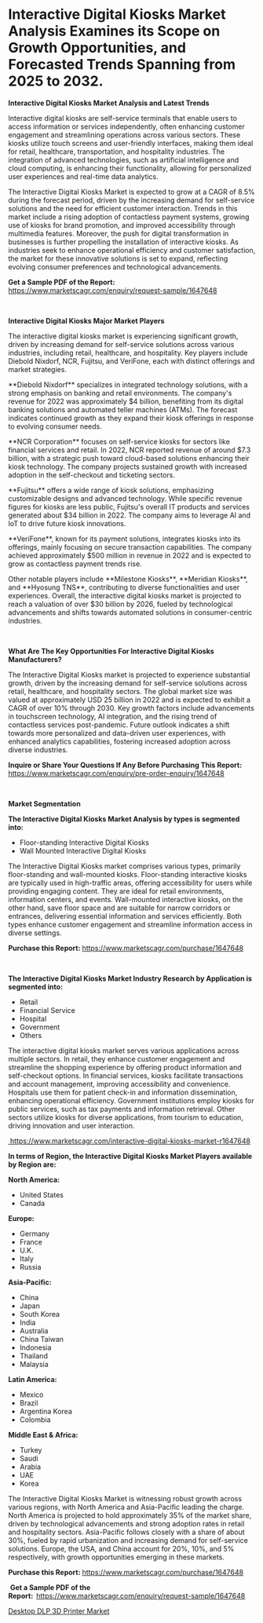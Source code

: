 <p><h1>Interactive Digital Kiosks Market Analysis Examines its Scope on Growth Opportunities, and Forecasted Trends Spanning from 2025 to 2032.</h1></p><p><strong>Interactive Digital Kiosks Market Analysis and Latest Trends</strong></p>
<p><p>Interactive digital kiosks are self-service terminals that enable users to access information or services independently, often enhancing customer engagement and streamlining operations across various sectors. These kiosks utilize touch screens and user-friendly interfaces, making them ideal for retail, healthcare, transportation, and hospitality industries. The integration of advanced technologies, such as artificial intelligence and cloud computing, is enhancing their functionality, allowing for personalized user experiences and real-time data analytics.</p><p>The Interactive Digital Kiosks Market is expected to grow at a CAGR of 8.5% during the forecast period, driven by the increasing demand for self-service solutions and the need for efficient customer interaction. Trends in this market include a rising adoption of contactless payment systems, growing use of kiosks for brand promotion, and improved accessibility through multimedia features. Moreover, the push for digital transformation in businesses is further propelling the installation of interactive kiosks. As industries seek to enhance operational efficiency and customer satisfaction, the market for these innovative solutions is set to expand, reflecting evolving consumer preferences and technological advancements.</p></p>
<p><strong>Get a Sample PDF of the Report:&nbsp;</strong> <a href="https://www.marketscagr.com/enquiry/request-sample/1647648?utm_campaign=2208&utm_medium=2&utm_source=Github&utm_content=ia&utm_term=21022025&utm_id=interactive-digital-kiosks">https://www.marketscagr.com/enquiry/request-sample/1647648</a></p>
<p>&nbsp;</p>
<p><strong>Interactive Digital Kiosks Major Market Players</strong></p>
<p><p>The interactive digital kiosks market is experiencing significant growth, driven by increasing demand for self-service solutions across various industries, including retail, healthcare, and hospitality. Key players include Diebold Nixdorf, NCR, Fujitsu, and VeriFone, each with distinct offerings and market strategies.</p><p>**Diebold Nixdorf** specializes in integrated technology solutions, with a strong emphasis on banking and retail environments. The company's revenue for 2022 was approximately $4 billion, benefiting from its digital banking solutions and automated teller machines (ATMs). The forecast indicates continued growth as they expand their kiosk offerings in response to evolving consumer needs.</p><p>**NCR Corporation** focuses on self-service kiosks for sectors like financial services and retail. In 2022, NCR reported revenue of around $7.3 billion, with a strategic push toward cloud-based solutions enhancing their kiosk technology. The company projects sustained growth with increased adoption in the self-checkout and ticketing sectors.</p><p>**Fujitsu** offers a wide range of kiosk solutions, emphasizing customizable designs and advanced technology. While specific revenue figures for kiosks are less public, Fujitsu's overall IT products and services generated about $34 billion in 2022. The company aims to leverage AI and IoT to drive future kiosk innovations.</p><p>**VeriFone**, known for its payment solutions, integrates kiosks into its offerings, mainly focusing on secure transaction capabilities. The company achieved approximately $500 million in revenue in 2022 and is expected to grow as contactless payment trends rise.</p><p>Other notable players include **Milestone Kiosks**, **Meridian Kiosks**, and **Hyosung TNS**, contributing to diverse functionalities and user experiences. Overall, the interactive digital kiosks market is projected to reach a valuation of over $30 billion by 2026, fueled by technological advancements and shifts towards automated solutions in consumer-centric industries.</p></p>
<p>&nbsp;</p>
<p><strong>What Are The Key Opportunities For Interactive Digital Kiosks Manufacturers?</strong></p>
<p><p>The Interactive Digital Kiosks market is projected to experience substantial growth, driven by the increasing demand for self-service solutions across retail, healthcare, and hospitality sectors. The global market size was valued at approximately USD 25 billion in 2022 and is expected to exhibit a CAGR of over 10% through 2030. Key growth factors include advancements in touchscreen technology, AI integration, and the rising trend of contactless services post-pandemic. Future outlook indicates a shift towards more personalized and data-driven user experiences, with enhanced analytics capabilities, fostering increased adoption across diverse industries.</p></p>
<p><strong>Inquire or Share Your Questions If Any Before Purchasing This Report:</strong> <a href="https://www.marketscagr.com/enquiry/pre-order-enquiry/1647648?utm_campaign=2208&utm_medium=2&utm_source=Github&utm_content=ia&utm_term=21022025&utm_id=interactive-digital-kiosks">https://www.marketscagr.com/enquiry/pre-order-enquiry/1647648</a></p>
<p>&nbsp;</p>
<p><strong>Market Segmentation</strong></p>
<p><strong>The Interactive Digital Kiosks Market Analysis by types is segmented into:</strong></p>
<p><ul><li>Floor-standing Interactive Digital Kiosks</li><li>Wall Mounted Interactive Digital Kiosks</li></ul></p>
<p><p>The Interactive Digital Kiosks market comprises various types, primarily floor-standing and wall-mounted kiosks. Floor-standing interactive kiosks are typically used in high-traffic areas, offering accessibility for users while providing engaging content. They are ideal for retail environments, information centers, and events. Wall-mounted interactive kiosks, on the other hand, save floor space and are suitable for narrow corridors or entrances, delivering essential information and services efficiently. Both types enhance customer engagement and streamline information access in diverse settings.</p></p>
<p><strong>Purchase this Report:&nbsp;</strong><a href="https://www.marketscagr.com/purchase/1647648?utm_campaign=2208&utm_medium=2&utm_source=Github&utm_content=ia&utm_term=21022025&utm_id=interactive-digital-kiosks">https://www.marketscagr.com/purchase/1647648</a></p>
<p>&nbsp;</p>
<p><strong>The Interactive Digital Kiosks Market Industry Research by Application is segmented into:</strong></p>
<p><ul><li>Retail</li><li>Financial Service</li><li>Hospital</li><li>Government</li><li>Others</li></ul></p>
<p><p>The interactive digital kiosks market serves various applications across multiple sectors. In retail, they enhance customer engagement and streamline the shopping experience by offering product information and self-checkout options. In financial services, kiosks facilitate transactions and account management, improving accessibility and convenience. Hospitals use them for patient check-in and information dissemination, enhancing operational efficiency. Government institutions employ kiosks for public services, such as tax payments and information retrieval. Other sectors utilize kiosks for diverse applications, from tourism to education, driving innovation and user interaction.</p></p>
<p><a href="https://www.marketscagr.com/interactive-digital-kiosks-market-r1647648?utm_campaign=2208&utm_medium=2&utm_source=Github&utm_content=ia&utm_term=21022025&utm_id=interactive-digital-kiosks">&nbsp;https://www.marketscagr.com/interactive-digital-kiosks-market-r1647648</a></p>
<p><strong>In terms of Region, the Interactive Digital Kiosks Market Players available by Region are:</strong></p>
<p>
    <p> <strong> North America: </strong>
        <ul>
            <li>United States</li>
            <li>Canada</li>
        </ul>
        </p> 
    <p> <strong> Europe: </strong>
        <ul>
            <li>Germany</li>
            <li>France</li>
            <li>U.K.</li>
            <li>Italy</li>
            <li>Russia</li>
        </ul>
        </p> 
    <p> <strong> Asia-Pacific: </strong>
        <ul>
            <li>China</li>
            <li>Japan</li>
            <li>South Korea</li>
            <li>India</li>
            <li>Australia</li>
            <li>China Taiwan</li>
            <li>Indonesia</li>
            <li>Thailand</li>
            <li>Malaysia</li>
        </ul>
        </p> 
    <p> <strong> Latin America: </strong>
        <ul>
            <li>Mexico</li>
            <li>Brazil</li>
            <li>Argentina Korea</li>
            <li>Colombia</li>
        </ul>
        </p> 
    <p> <strong> Middle East & Africa: </strong>
        <ul>
            <li>Turkey</li>
            <li>Saudi</li>
            <li>Arabia</li>
            <li>UAE</li>
            <li>Korea</li>
        </ul>
    </p>
    </p>
<p><p>The Interactive Digital Kiosks Market is witnessing robust growth across various regions, with North America and Asia-Pacific leading the charge. North America is projected to hold approximately 35% of the market share, driven by technological advancements and strong adoption rates in retail and hospitality sectors. Asia-Pacific follows closely with a share of about 30%, fueled by rapid urbanization and increasing demand for self-service solutions. Europe, the USA, and China account for 20%, 10%, and 5% respectively, with growth opportunities emerging in these markets.</p></p>
<p><strong>Purchase this Report: </strong><a href="https://www.marketscagr.com/purchase/1647648?utm_campaign=2208&utm_medium=2&utm_source=Github&utm_content=ia&utm_term=21022025&utm_id=interactive-digital-kiosks">https://www.marketscagr.com/purchase/1647648</a></p>
<p>&nbsp;<strong>Get a Sample PDF of the Report:&nbsp;&nbsp;</strong><a href="https://www.marketscagr.com/enquiry/request-sample/1647648?utm_campaign=2208&utm_medium=2&utm_source=Github&utm_content=ia&utm_term=21022025&utm_id=interactive-digital-kiosks">https://www.marketscagr.com/enquiry/request-sample/1647648</a></p>
<p><strong></strong></p>
<p><p><a href="https://github.com/abbislposival/Market-Research-Report-List-1/blob/main/desktop-dlp-3d-printer-market.md?utm_campaign=2208&utm_medium=2&utm_source=Github&utm_content=ia&utm_term=21022025&utm_id=interactive-digital-kiosks">Desktop DLP 3D Printer Market</a></p></p>